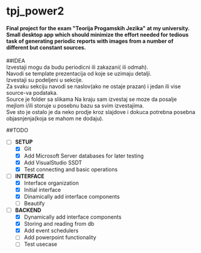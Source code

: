 # tpj_power2

#### Final project for the exam "Teorija Progamskih Jezika" at my university. Small desktop app which should minimize the effort needed for tedious task of generating periodic reports with images from a number of different but constant sources.

##IDEA  
Izvestaji mogu da budu periodicni ili zakazani( ili odmah).  
Navodi se template prezentacija od koje se uzimaju detalji.  
Izvestaji su podeljeni u sekcije.  
Za svaku sekciju navodi se naslov(ako ne ostaje prazan) i jedan ili vise source-va podataka.  
Source je folder sa slikama
Na kraju sam izvestaj se moze da posalje mejlom i/ili storuje u posebnu bazu sa svim izvestajima.  
Sve sto je ostalo je da neko prodje kroz slajdove i dokuca potrebna posebna objasnjenja(koja se mahom ne dodaju).  

##TODO  
  - [ ] __SETUP__  
    - [x] Git  
    - [x] Add Microsoft Server databases for later testing  
    - [x] Add VisualStudio SSDT  
    - [x] Test connecting and basic operations  
  - [ ] __INTERFACE__  
    - [x] Interface organization  
    - [x] Initial interface  
    - [x] Dinamically add interface components
    - [ ] Beautify  
  - [ ] __BACKEND__  
    - [x] Dynamically add interface components  
    - [x] Storing and reading from db
    - [x] Add event schedulers  
    - [ ] Add powerpoint functionality  
    - [ ] Test usecase  
